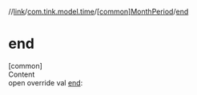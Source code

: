 //[link](../../index.md)/[com.tink.model.time](../index.md)/[[common]MonthPeriod](index.md)/[end](end.md)



# end  
[common]  
Content  
open override val [end](end.md): <ERROR CLASS>  



